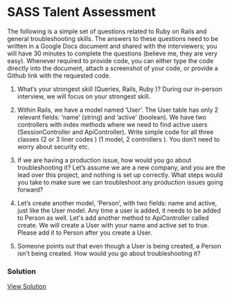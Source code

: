 # SASS Talent Assessment

The following is a simple set of questions related to Ruby on Rails and general troubleshooting skills. The answers to these questions need to be written in a Google Docs document and shared with the interviewers; you will have 30 minutes to complete the questions (believe me, they are very easy). Whenever required to provide code, you can either type the code directly into the document, attach a screenshot of your code, or provide a Github link with the requested code.

1. What’s your strongest skill (Queries, Rails, Ruby )? During our in-person interview, we will focus on your strongest skill.

2. Within Rails, we have a model named ‘User’. The User table has only 2 relevant fields: ‘name’ (string) and ‘active’ (boolean). We have two controllers with index methods where we need to find active users (SessionController and ApiController). Write simple code for all three classes (2 or 3 liner codes ) (1 model, 2 controllers ).  You don’t need to worry about security etc.

3. If we are having a production issue, how would you go about troubleshooting it? Let’s assume we are a new company, and you are the lead over this project, and nothing is set up correctly. What steps would you take to make sure we can troubleshoot any production issues going forward?

4. Let’s create another model, ‘Person’, with two fields: name and active, just like the User model. Any time a user is added, it needs to be added to Person as well.
Let's add another method to ApiController called create. We will create a User with your name and active set to true. Please add it to Person after you create a User.

5. Someone points out that even though a User is being created, a Person isn't being created. How would you go about troubleshooting it?

### Solution

[View Solution](./readme.md)

